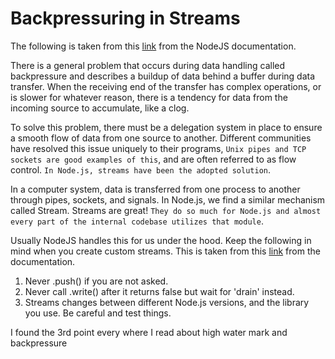 # Backpressuring in Streams

The following is taken from this [link](https://nodejs.org/en/learn/modules/backpressuring-in-streams#backpressuring-in-streams) from the NodeJS documentation.

There is a general problem that occurs during data handling called backpressure and describes a buildup of data behind a buffer during data transfer. When the receiving end of the transfer has complex operations, or is slower for whatever reason, there is a tendency for data from the incoming source to accumulate, like a clog.

To solve this problem, there must be a delegation system in place to ensure a smooth flow of data from one source to another. Different communities have resolved this issue uniquely to their programs, `Unix pipes and TCP sockets are good examples of this`, and are often referred to as flow control. `In Node.js, streams have been the adopted solution`.

In a computer system, data is transferred from one process to another through pipes, sockets, and signals. In Node.js, we find a similar mechanism called Stream. Streams are great! `They do so much for Node.js and almost every part of the internal codebase utilizes that module`.

Usually NodeJS handles this for us under the hood. Keep the following in mind when you create custom streams. This is taken from this [link](https://nodejs.org/en/learn/modules/backpressuring-in-streams#rules-to-abide-by-when-implementing-custom-streams) from the documentation.

1. Never .push() if you are not asked.
2. Never call .write() after it returns false but wait for 'drain' instead.
3. Streams changes between different Node.js versions, and the library you use. Be careful and test things.

I found the 3rd point every where I read about high water mark and backpressure

